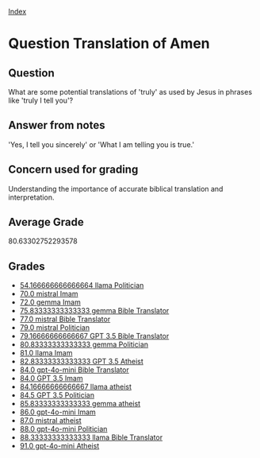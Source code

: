 
[Index](../../index.md)
# Question Translation of Amen
## Question
What are some potential translations of 'truly' as used by Jesus in phrases like 'truly I tell you'?

## Answer from notes
'Yes, I tell you sincerely' or 'What I am telling you is true.'

## Concern used for grading
Understanding the importance of accurate biblical translation and interpretation.

## Average Grade
80.63302752293578

## Grades
 * [54.166666666666664 llama Politician](../answers/llama_Politician/Translation_of_Amen.md)
 * [70.0 mistral Imam](../answers/mistral_Imam/Translation_of_Amen.md)
 * [72.0 gemma Imam](../answers/gemma_Imam/Translation_of_Amen.md)
 * [75.83333333333333 gemma Bible Translator](../answers/gemma_Bible_Translator/Translation_of_Amen.md)
 * [77.0 mistral Bible Translator](../answers/mistral_Bible_Translator/Translation_of_Amen.md)
 * [79.0 mistral Politician](../answers/mistral_Politician/Translation_of_Amen.md)
 * [79.16666666666667 GPT 3.5 Bible Translator](../answers/GPT_3.5_Bible_Translator/Translation_of_Amen.md)
 * [80.83333333333333 gemma Politician](../answers/gemma_Politician/Translation_of_Amen.md)
 * [81.0 llama Imam](../answers/llama_Imam/Translation_of_Amen.md)
 * [82.83333333333333 GPT 3.5 Atheist](../answers/GPT_3.5_Atheist/Translation_of_Amen.md)
 * [84.0 gpt-4o-mini Bible Translator](../answers/gpt-4o-mini_Bible_Translator/Translation_of_Amen.md)
 * [84.0 GPT 3.5 Imam](../answers/GPT_3.5_Imam/Translation_of_Amen.md)
 * [84.16666666666667 llama atheist](../answers/llama_atheist/Translation_of_Amen.md)
 * [84.5 GPT 3.5 Politician](../answers/GPT_3.5_Politician/Translation_of_Amen.md)
 * [85.83333333333333 gemma atheist](../answers/gemma_atheist/Translation_of_Amen.md)
 * [86.0 gpt-4o-mini Imam](../answers/gpt-4o-mini_Imam/Translation_of_Amen.md)
 * [87.0 mistral atheist](../answers/mistral_atheist/Translation_of_Amen.md)
 * [88.0 gpt-4o-mini Politician](../answers/gpt-4o-mini_Politician/Translation_of_Amen.md)
 * [88.33333333333333 llama Bible Translator](../answers/llama_Bible_Translator/Translation_of_Amen.md)
 * [91.0 gpt-4o-mini Atheist](../answers/gpt-4o-mini_Atheist/Translation_of_Amen.md)
